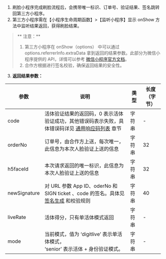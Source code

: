 1. 刷脸小程序完成刷脸流程后，会携带唯一标识、订单号、验证结果、签名跳转回第三方小程序。
2. 第三方小程序需在【小程序生命周期函数】>【监听小程序】显示 onShow 方法中监听结果返回，获得刷脸结果。
> ** 注意：**
>1. 第三方小程序在 onShow（options） 中可以通过 options.referrerInfo.extraData 拿到返回的结果参数。此部分为微信小程序提供的 API，详情可以参考 [微信小程序官方文档](https://developers.weixin.qq.com/miniprogram/dev/component/navigator.html)。
> 2. 合作方根据进行签名校验，确保返回结果的安全性。
3. **返回结果参数：**

| 参数        | 说明                                       | 类型   | 长度（字节） |
| --------- | ---------------------------------------- | ---- | ------ |
| code      | 活体验证结果的返回码，0 表示活体验证成功，其他错误码表示失败，具体错误码详见 [通用响应码列表](https://cloud.tencent.com/document/product/655/13819) 章节 | 字符串  |    -    |
| orderNo   | 订单号，由合作方上送，每次唯一，此信息为本次人脸验证上送的信息          | 字符串  | 32     |
| h5faceId  | 本次请求返回的唯一标识，此信息为本次人脸验证上送的信息              | 字符串  | 32     |
| newSignature | 对 URL 参数 App ID、oderNo 和 SIGN ticket 、code 的签名。具体见 [签名生成](https://cloud.tencent.com/document/product/655/13817) 和校验规则 | 字符串  | 40     |
|liveRate|活体得分，只有单活体模式返回|字符串|-|
|mode|当前模式，值为 ‘digitlive’ 表示单活体模式，<br>‘senior’ 表示活体 + 身份验证模式。|字符串   |-|


